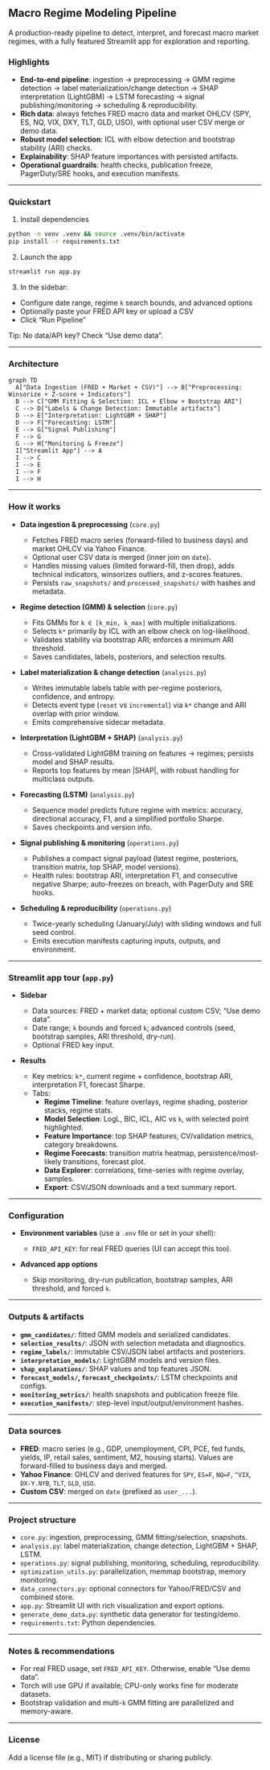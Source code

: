 ## Macro Regime Modeling Pipeline

A production-ready pipeline to detect, interpret, and forecast macro market regimes, with a fully featured Streamlit app for exploration and reporting.

### Highlights
- **End-to-end pipeline**: ingestion → preprocessing → GMM regime detection → label materialization/change detection → SHAP interpretation (LightGBM) → LSTM forecasting → signal publishing/monitoring → scheduling & reproducibility.
- **Rich data**: always fetches FRED macro data and market OHLCV (SPY, ES, NQ, VIX, DXY, TLT, GLD, USO), with optional user CSV merge or demo data.
- **Robust model selection**: ICL with elbow detection and bootstrap stability (ARI) checks.
- **Explainability**: SHAP feature importances with persisted artifacts.
- **Operational guardrails**: health checks, publication freeze, PagerDuty/SRE hooks, and execution manifests.

---

### Quickstart
1) Install dependencies
```bash
python -m venv .venv && source .venv/bin/activate
pip install -r requirements.txt
```

2) Launch the app
```bash
streamlit run app.py
```

3) In the sidebar:
- Configure date range, regime `k` search bounds, and advanced options
- Optionally paste your FRED API key or upload a CSV
- Click “Run Pipeline”

Tip: No data/API key? Check “Use demo data”.

---

### Architecture
```mermaid
graph TD
  A["Data Ingestion (FRED + Market + CSV)"] --> B["Preprocessing: Winsorize + Z-score + Indicators"]
  B --> C["GMM Fitting & Selection: ICL + Elbow + Bootstrap ARI"]
  C --> D["Labels & Change Detection: Immutable artifacts"]
  D --> E["Interpretation: LightGBM + SHAP"]
  D --> F["Forecasting: LSTM"]
  E --> G["Signal Publishing"]
  F --> G
  G --> H["Monitoring & Freeze"]
  I["Streamlit App"] --> A
  I --> C
  I --> E
  I --> F
  I --> H
```

---

### How it works
- **Data ingestion & preprocessing** (`core.py`)
  - Fetches FRED macro series (forward-filled to business days) and market OHLCV via Yahoo Finance.
  - Optional user CSV data is merged (inner join on `date`).
  - Handles missing values (limited forward-fill, then drop), adds technical indicators, winsorizes outliers, and z-scores features.
  - Persists `raw_snapshots/` and `processed_snapshots/` with hashes and metadata.

- **Regime detection (GMM) & selection** (`core.py`)
  - Fits GMMs for `k ∈ [k_min, k_max]` with multiple initializations.
  - Selects `k*` primarily by ICL with an elbow check on log-likelihood.
  - Validates stability via bootstrap ARI; enforces a minimum ARI threshold.
  - Saves candidates, labels, posteriors, and selection results.

- **Label materialization & change detection** (`analysis.py`)
  - Writes immutable labels table with per-regime posteriors, confidence, and entropy.
  - Detects event type (`reset` vs `incremental`) via `k*` change and ARI overlap with prior window.
  - Emits comprehensive sidecar metadata.

- **Interpretation (LightGBM + SHAP)** (`analysis.py`)
  - Cross-validated LightGBM training on features → regimes; persists model and SHAP results.
  - Reports top features by mean |SHAP|, with robust handling for multiclass outputs.

- **Forecasting (LSTM)** (`analysis.py`)
  - Sequence model predicts future regime with metrics: accuracy, directional accuracy, F1, and a simplified portfolio Sharpe.
  - Saves checkpoints and version info.

- **Signal publishing & monitoring** (`operations.py`)
  - Publishes a compact signal payload (latest regime, posteriors, transition matrix, top SHAP, model versions).
  - Health rules: bootstrap ARI, interpretation F1, and consecutive negative Sharpe; auto-freezes on breach, with PagerDuty and SRE hooks.

- **Scheduling & reproducibility** (`operations.py`)
  - Twice-yearly scheduling (January/July) with sliding windows and full seed control.
  - Emits execution manifests capturing inputs, outputs, and environment.

---

### Streamlit app tour (`app.py`)
- **Sidebar**
  - Data sources: FRED + market data; optional custom CSV; “Use demo data”.
  - Date range; `k` bounds and forced `k`; advanced controls (seed, bootstrap samples, ARI threshold, dry-run).
  - Optional FRED key input.

- **Results**
  - Key metrics: `k*`, current regime + confidence, bootstrap ARI, interpretation F1, forecast Sharpe.
  - Tabs:
    - **Regime Timeline**: feature overlays, regime shading, posterior stacks, regime stats.
    - **Model Selection**: LogL, BIC, ICL, AIC vs `k`, with selected point highlighted.
    - **Feature Importance**: top SHAP features, CV/validation metrics, category breakdowns.
    - **Regime Forecasts**: transition matrix heatmap, persistence/most-likely transitions, forecast plot.
    - **Data Explorer**: correlations, time-series with regime overlay, samples.
    - **Export**: CSV/JSON downloads and a text summary report.

---

### Configuration
- **Environment variables** (use a `.env` file or set in your shell):
  - `FRED_API_KEY`: for real FRED queries (UI can accept this too).


- **Advanced app options**
  - Skip monitoring, dry-run publication, bootstrap samples, ARI threshold, and forced `k`.

---

### Outputs & artifacts
- **`gmm_candidates/`**: fitted GMM models and serialized candidates.
- **`selection_results/`**: JSON with selection metadata and diagnostics.
- **`regime_labels/`**: immutable CSV/JSON label artifacts and posteriors.
- **`interpretation_models/`**: LightGBM models and version files.
- **`shap_explanations/`**: SHAP values and top features JSON.
- **`forecast_models/`, `forecast_checkpoints/`**: LSTM checkpoints and configs.
- **`monitoring_metrics/`**: health snapshots and publication freeze file.
- **`execution_manifests/`**: step-level input/output/environment hashes.

---

### Data sources
- **FRED**: macro series (e.g., GDP, unemployment, CPI, PCE, fed funds, yields, IP, retail sales, sentiment, M2, housing starts). Values are forward-filled to business days and merged.
- **Yahoo Finance**: OHLCV and derived features for `SPY`, `ES=F`, `NQ=F`, `^VIX`, `DX-Y.NYB`, `TLT`, `GLD`, `USO`.
- **Custom CSV**: merged on `date` (prefixed as `user_...`).

---

### Project structure
- `core.py`: ingestion, preprocessing, GMM fitting/selection, snapshots.
- `analysis.py`: label materialization, change detection, LightGBM + SHAP, LSTM.
- `operations.py`: signal publishing, monitoring, scheduling, reproducibility.
- `optimization_utils.py`: parallelization, memmap bootstrap, memory monitoring.
- `data_connectors.py`: optional connectors for Yahoo/FRED/CSV and combined store.
- `app.py`: Streamlit UI with rich visualization and export options.
- `generate_demo_data.py`: synthetic data generator for testing/demo.
- `requirements.txt`: Python dependencies.

---

### Notes & recommendations
- For real FRED usage, set `FRED_API_KEY`. Otherwise, enable “Use demo data”.
- Torch will use GPU if available; CPU-only works fine for moderate datasets.
- Bootstrap validation and multi-`k` GMM fitting are parallelized and memory-aware.

---

### License
Add a license file (e.g., MIT) if distributing or sharing publicly.


